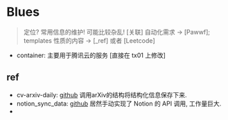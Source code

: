 
# Blues
> 定位? 常用信息的维护! 可能比较杂乱!
> [关联] 自动化需求 -> [Pawwf]; templates 性质的内容 -> [_ref] 或者 [Leetcode]

- container: 主要用于腾讯云的服务 [直接在 tx01 上修改]

## ref

- cv-arxiv-daily: [github](https://github.com/Vincentqyw/cv-arxiv-daily) 调用arXiv的结构将结构化信息保存下来. 
- notion_sync_data: [github](https://github.com/Qliangw/notion_sync_data/) 居然手动实现了 Notion 的 API 调用, 工作量巨大. 
- 